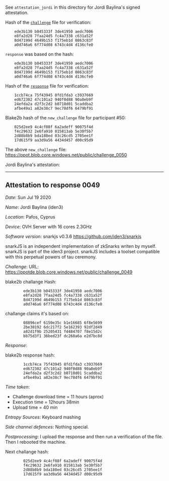 See `attestation_jordi` in this directory for Jordi Baylina's signed attestation.

Hash of the [`challenge`](https://ppot.blob.core.windows.net/public/challenge_0049) file for verification:

```
    ede3b130 b045333f 3de41950 aedc7006
    e8fa2d28 7faa24d5 fc4a7338 c631a52f
    8d47199d 4649b153 f175eb1d 0863c83f
    a0d746a6 6f774d08 6743c4d4 d136cfe0
```

`response` was based on the hash:

```
    ede3b130 b045333f 3de41950 aedc7006
    e8fa2d28 7faa24d5 fc4a7338 c631a52f
    8d47199d 4649b153 f175eb1d 0863c83f
    a0d746a6 6f774d08 6743c4d4 d136cfe0
```

Hash of the [`response`](https://ppot.blob.core.windows.net/public/response_0049_jordi) file for verification:

```
    1ccb74ca 75f43945 8fd1fda3 c3937669
    ed672302 47c101a2 940f0d88 90a8eb9f
    24efda2a d2f3c2d2 b0718d01 5caddba2
    afbe49a1 a82e38c7 9ec78df6 6479bf91
```

Blake2b hash of the `new_challenge` file for participant #50:

```
    025d2ee9 4c4cf08f 6a2adeff 90075f4d
    f4c29632 2e6fa910 815813ab 5e30f5b7
    2d88b8b9 bda180ed 03c26cd5 2705ee1f
    17d615f9 aa3d9a56 4434d457 d00c95d9
```

The above `new_challenge` file: https://ppot.blob.core.windows.net/public/challenge_0050

Jordi Baylina's attestation:
***

Attestation to response 0049
----------------------------

*Date*: Sun Jul 19 2020

*Name*: Jordi Baylina (iden3)

*Location*: Pafos, Cyprus

*Device*: OVH Server with 16 cores 2.3GHz

*Software version*: snarkjs v0.3.6 https://github.com/iden3/snarkjs

snarkJS is an independent implementation of zkSnarks writen by myself.
snarkJS is part of the iden3 project.
snarkJS includes a toolset compatible with this perpetual powers of tau ceremony.

*Challenge*: URL: https://ppotde.blob.core.windows.net/public/challenge_0049

blake2b challange Hash:
```
        ede3b130 b045333f 3de41950 aedc7006
        e8fa2d28 7faa24d5 fc4a7338 c631a52f
        8d47199d 4649b153 f175eb1d 0863c83f
        a0d746a6 6f774d08 6743c4d4 d136cfe0
```

challange claims it's based on:
```
        08896cef 6150e35c b1e16685 6f8e5699
        2be30192 6dc217f2 5e162393 92df2d49
        a82d1f9b 25205431 fd484707 f8e15d2c
        bb75d3f1 36bed23f dc268a6a e2d7bc8d
```

*Response*:

blake2b response hash:
```
        1ccb74ca 75f43945 8fd1fda3 c3937669
        ed672302 47c101a2 940f0d88 90a8eb9f
        24efda2a d2f3c2d2 b0718d01 5caddba2
        afbe49a1 a82e38c7 9ec78df6 6479bf91
```

*Time taken*:
  - Challenge download time = 11 hours (aprox)
  - Execution time = 12hours 38min
  - Upload time = 40 min

*Entropy Sources*: Keyboard mashing

*Side channel defences*: Nothing special.

*Postprocessing*: I upload the response and then run a verification of the file. Then I rebooted the machine.

Next challange hash:
```
        025d2ee9 4c4cf08f 6a2adeff 90075f4d
        f4c29632 2e6fa910 815813ab 5e30f5b7
        2d88b8b9 bda180ed 03c26cd5 2705ee1f
        17d615f9 aa3d9a56 4434d457 d00c95d9
```
